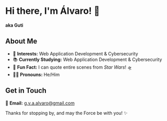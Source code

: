 # Hi there, I'm Álvaro! 👋  
**aka Guti**  

## About Me  
- 🎯 **Interests:** Web Application Development & Cybersecurity  
- 📚 **Currently Studying:** Web Application Development & Cybersecurity  
- 🌌 **Fun Fact:** I can quote entire scenes from *Star Wars*! 🛸  
- 🧑‍💻 **Pronouns:** He/Him  

## Get in Touch  
📧 **Email:** [g.v.a.alvaro@gmail.com](mailto:g.v.a.alvaro@gmail.com)  

Thanks for stopping by, and may the Force be with you! ✨

<!---
gutiii-ops/gutiii-ops is a ✨ special ✨ repository because its `README.md` (this file) appears on your GitHub profile.
You can click the Preview link to take a look at your changes.
--->
